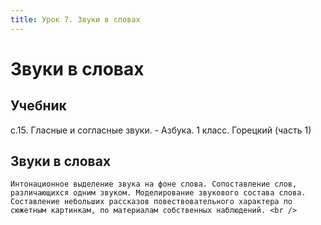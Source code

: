```yaml
---
title: Урок 7. Звуки в словах 
---
```


# Звуки в словах 

## Учебник

с.15. Гласные и согласные звуки. - Азбука. 1 класс. Горецкий (часть 1)

## Звуки в словах

<p>
	Интонационное выделение звука на фоне слова. Сопоставление слов, различающихся одним звуком. Моделирование звукового состава слова. Составление небольших рассказов повествовательного характера по сюжетным картинкам, по материалам собственных наблюдений. <br />
</p>